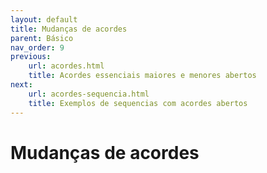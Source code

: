 ```yaml
---
layout: default
title: Mudanças de acordes
parent: Básico
nav_order: 9
previous:
    url: acordes.html
    title: Acordes essenciais maiores e menores abertos
next:
    url: acordes-sequencia.html
    title: Exemplos de sequencias com acordes abertos
---
```


# Mudanças de acordes
